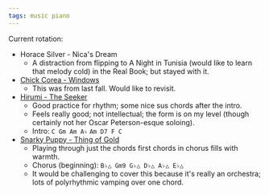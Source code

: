 ```yaml
---
tags: music piano
---
```


Current rotation:

- Horace Silver - Nica's Dream
  - A distraction from flipping to A Night in Tunisia (would like to learn that melody cold) in the Real Book; but stayed with it.
- [Chick Corea - Windows](https://www.youtube.com/watch?v=Hp5B64jXbu0)
  - This was from last fall. Would like to revisit.
- [Hirumi - The Seeker](https://www.youtube.com/watch?v=hHDNaw1NLTM)
  - Good practice for rhythm; some nice sus chords after the intro.
  - Feels really good; not intellectual; the form is on my level (though certainly not her Oscar Peterson-esque soloing).
  - Intro: `C Gm Am A♭` `Am D7 F C`
- [Snarky Puppy - Thing of Gold](https://www.youtube.com/watch?v=eZBlRkF0-to)
  - Playing through just the chords first chords in chorus fills with warmth.
  - Chorus (beginning): `B♭△ Gm9 G♭△ D♭△ A♭△ E♭△`
  - It would be challenging to cover this because it's really an orchestra; lots of polyrhythmic vamping over one chord.
